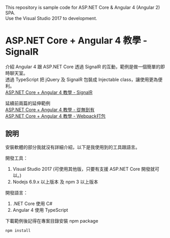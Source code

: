 This repository is sample code for ASP.NET Core & Angular 4 (Angular 2) SPA.  
Use the Visual Studio 2017 to development.  

# ASP.NET Core + Angular 4 教學 - SignalR

介紹 Angular 4 跟 ASP.NET Core 透過 SignalR 的互動，範例是做一個簡單的即時聊天室。  
透過 TypeScript 把 jQuery 及 SignalR 包裝成 Injectable class，讓使用更為便利。   
[ASP.NET Core + Angular 4 教學 - SignalR](https://blog.johnwu.cc/article/asp-net-core-angular-4-%E6%95%99%E5%AD%B8-signalr.html)

延續前兩篇的延伸範例  
[ASP.NET Core + Angular 4 教學 - 從無到有](https://blog.johnwu.cc/article/asp-net-core-angular-4-%E6%95%99%E5%AD%B8-%E5%BE%9E%E7%84%A1%E5%88%B0%E6%9C%89.html)  
[ASP.NET Core + Angular 4 教學 - Webpack打包](https://blog.johnwu.cc/article/asp-net-core-angular-4-%E6%95%99%E5%AD%B8-webpack.html)

## 說明

安裝軟體的部分我就沒有詳細介紹，以下是我使用到的工具跟語言。

開發工具：
1. Visual Studio 2017 (可使用其他版，只要有支援 ASP.NET Core 開發就可以。)
2. Nodejs 6.9.x 以上版本 及 npm 3 以上版本

開發語言：
1. .NET Core 使用 C#
2. Angular 4 使用 TypeScript

下載範例後記得在專案目錄安裝 npm package

``` batch
npm install
```
